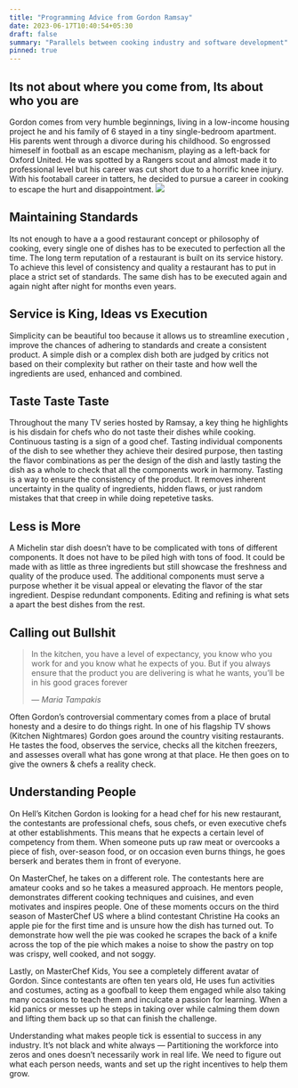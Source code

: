 ```yaml
---
title: "Programming Advice from Gordon Ramsay"
date: 2023-06-17T10:40:54+05:30
draft: false
summary: "Parallels between cooking industry and software development"
pinned: true
---
```

## Its not about where you come from, Its about who you are

Gordon comes from very humble beginnings, living in a low-income housing project he and his family of 6 stayed in a tiny single-bedroom apartment. His parents went through a divorce during his childhood. So engrossed himeself in football as an escape mechanism, playing as a left-back for Oxford United. He was spotted by a Rangers scout and almost made it to professional level but his career was cut short due to a horrific knee injury. With his footaball career in tatters, he decided to pursue a career in cooking to escape the hurt and disappointment.
![](/gordon-ramsay.jpg)

## Maintaining Standards

Its not enough to have a a good restaurant concept or philosophy of cooking, every single one of dishes has to be executed to perfection all the time. The long term reputation of a restaurant is built on its service history. To achieve this level of consistency and quality a restaurant has to put in place a strict set of standards. The same dish has to be executed again and again night after night for months even years.


## Service is King, Ideas vs Execution

Simplicity can be beautiful too because it allows us to streamline execution , improve the chances of adhering to standards and create a consistent product. A simple dish or a complex dish both are judged by critics not based on their complexity but rather on their taste and how well the ingredients are used, enhanced and combined.

## Taste Taste Taste
Throughout the many TV series hosted by Ramsay, a key thing he highlights is his disdain for chefs who do not taste their dishes while cooking. Continuous tasting is a sign of a good chef. Tasting individual components of the dish to see whether they achieve their desired purpose, then tasting the flavor combinations as per the design of the dish and lastly tasting the dish as a whole to check that all the components work in harmony. Tasting is a way to ensure the consistency of the product. It removes inherent uncertainty in the quality of ingredients, hidden flaws, or just random mistakes that that creep in while doing repetetive tasks.

## Less is More
A Michelin star dish doesn’t have to be complicated with tons of different components. It does not have to be piled high with tons of food. It could be made with as little as three ingredients but still showcase the freshness and quality of the produce used. The additional components must serve a purpose whether it be visual appeal or elevating the flavor of the star ingredient. Despise redundant components. Editing and refining is what sets a apart the best dishes from the rest.

## Calling out Bullshit
>In the kitchen, you have a level of expectancy, you know who you work for and you know what he expects of you. But if you always ensure that the product you are delivering is what he wants, you’ll be in his good graces forever 
>
> — <cite>Maria Tampakis</cite>

Often Gordon’s controversial commentary comes from a place of brutal honesty and a desire to do things right. In one of his flagship TV shows (Kitchen Nightmares) Gordon goes around the country visiting restaurants. He tastes the food, observes the service, checks all the kitchen freezers, and assesses overall what has gone wrong at that place. He then goes on to give the owners & chefs a reality check.

## Understanding People

On Hell’s Kitchen Gordon is looking for a head chef for his new restaurant, the contestants are professional chefs, sous chefs, or even executive chefs at other establishments. This means that he expects a certain level of competency from them. When someone puts up raw meat or overcooks a piece of fish, over-season food, or on occasion even burns things, he goes berserk and berates them in front of everyone.

On MasterChef, he takes on a different role. The contestants here are amateur cooks and so he takes a measured approach. He mentors people, demonstrates different cooking techniques and cuisines, and even motivates and inspires people. One of these moments occurs on the third season of MasterChef US where a blind contestant Christine Ha cooks an apple pie for the first time and is unsure how the dish has turned out. To demonstrate how well the pie was cooked he scrapes the back of a knife across the top of the pie which makes a noise to show the pastry on top was crispy, well cooked, and not soggy.

Lastly, on MasterChef Kids, You see a completely different avatar of Gordon. Since contestants are often ten years old, He uses fun activities and costumes, acting as a goofball to keep them engaged while also taking many occasions to teach them and inculcate a passion for learning. When a kid panics or messes up he steps in taking over while calming them down and lifting them back up so that can finish the challenge.

Understanding what makes people tick is essential to success in any industry. It’s not black and white always — Partitioning the workforce into zeros and ones doesn’t necessarily work in real life. We need to figure out what each person needs, wants and set up the right incentives to help them grow.

